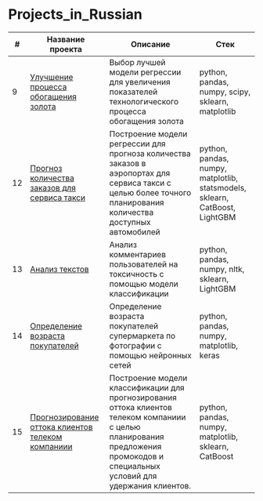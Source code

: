 # Projects_in_Russian
| # | Название проекта | Описание| Стек |
| ------- | ------------- | --------| -----|
|9|[Улучшение процесса обогащения золота](https://github.com/Sergey-Gromov/Portfolio_in_Russian/tree/main/9%20-%20%D0%92%D0%BE%D1%81%D1%81%D1%82%D0%B0%D0%BD%D0%BE%D0%B2%D0%BB%D0%B5%D0%BD%D0%B8%D0%B5_%D0%B7%D0%BE%D0%BB%D0%BE%D1%82%D0%B0)|Выбор лучшей модели регрессии для увеличения показателей технологического процесса обогащения золота|python, pandas, numpy, scipy, sklearn, matplotlib|
|12|[Прогноз количества заказов для сервиса такси](https://github.com/Sergey-Gromov/Portfolio_in_Russian/tree/main/12-%D0%9F%D1%80%D0%BE%D0%B3%D0%BD%D0%BE%D0%B7%D0%B8%D1%80%D0%BE%D0%B2%D0%B0%D0%BD%D0%B8%D0%B5_%D0%B7%D0%B0%D0%BA%D0%B0%D0%B7%D0%BE%D0%B2_%D1%82%D0%B0%D0%BA%D1%81%D0%B8)|Построение модели регрессии для прогноза количества заказов в аэропортах для сервиса такси с целью более точного планирования количества доступных автомобилей|python, pandas, numpy, matplotlib, statsmodels, sklearn, CatBoost, LightGBM|
|13|[Анализ текстов](https://github.com/Sergey-Gromov/Portfolio_in_Russian/tree/main/13-%D0%90%D0%BD%D0%B0%D0%BB%D0%B8%D0%B7_%D1%82%D0%B5%D0%BA%D1%81%D1%82%D0%BE%D0%B2)|Анализ комментариев пользователей на токсичность с помощью модели классификации|python, pandas, numpy, nltk, sklearn, LightGBM| 
|14|[Определение возраста покупателей](https://github.com/Sergey-Gromov/Portfolio_in_Russian/tree/main/14-%D0%9E%D0%BF%D1%80%D0%B5%D0%B4%D0%B5%D0%BB%D0%B5%D0%BD%D0%B8%D0%B5_%D0%B2%D0%BE%D0%B7%D1%80%D0%B0%D1%81%D1%82%D0%B0_%D0%BF%D0%BE%D0%BA%D1%83%D0%BF%D0%B0%D1%82%D0%B5%D0%BB%D0%B5%D0%B9)|Определение возраста покупателей супермаркета по фотографии с помощью нейронных сетей|python, pandas, numpy, matplotlib, keras|
|15|[Прогнозирование оттока клиентов телеком компаниии](https://github.com/Sergey-Gromov/Portfolio_in_Russian/tree/main/15-%D0%9F%D1%80%D0%BE%D0%B3%D0%BD%D0%BE%D0%B7%D0%B8%D1%80%D0%BE%D0%B2%D0%B0%D0%BD%D0%B8%D0%B5%20%D0%BE%D1%82%D1%82%D0%BE%D0%BA%D0%B0%20%D0%BA%D0%BB%D0%B8%D0%B5%D0%BD%D1%82%D0%BE%D0%B2%20%D1%82%D0%B5%D0%BB%D0%B5%D0%BA%D0%BE%D0%BC)|Построение модели классификации для прогнозирования оттока клиентов телеком компаниии с целью планирования предложения промокодов и специальных условий для удержания клиентов.|python, pandas, numpy, matplotlib, sklearn, CatBoost|

